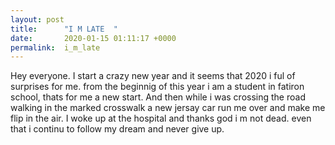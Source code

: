 ```yaml
---
layout: post
title:      "I M LATE  "
date:       2020-01-15 01:11:17 +0000
permalink:  i_m_late
---
```




Hey everyone.
I start a crazy new year and it seems that 2020 i ful of surprises for me.
from the beginnig of this year i am a student in fatiron school, thats for me a new start.
And then while i was crossing the road walking in the marked crosswalk a new jersay car run me over and make me flip in the air.
I woke up at the hospital and thanks god i m not dead.
even that i continu to follow my dream and never give up.

